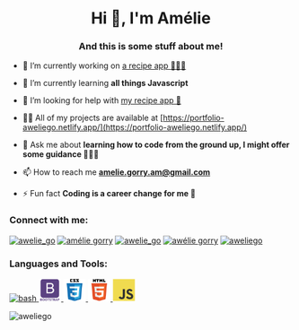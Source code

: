 <h1 align="center">Hi 👋, I'm Amélie</h1>
<h3 align="center">And this is some stuff about me!</h3>

- 🔭 I’m currently working on [a recipe app 👩🏻‍🍳](https://github.com/aweliego/recipe-app)

- 🌱 I’m currently learning **all things Javascript**

- 🤝 I’m looking for help with [my recipe app 🥘](https://github.com/aweliego/recipe-app)

- 👨‍💻 All of my projects are available at [https://portfolio-aweliego.netlify.app/](https://portfolio-aweliego.netlify.app/)

- 💬 Ask me about **learning how to code from the ground up, I might offer some guidance 👩🏻‍💻**

- 📫 How to reach me **amelie.gorry.am@gmail.com**

- ⚡ Fun fact **Coding is a career change for me 🚀**

<h3 align="left">Connect with me:</h3>
<p align="left">
<a href="https://codepen.io/awelie_go" target="blank"><img align="center" src="https://raw.githubusercontent.com/rahuldkjain/github-profile-readme-generator/master/src/images/icons/Social/codepen.svg" alt="awelie_go" height="30" width="40" /></a>
<a href="https://linkedin.com/in/amélie gorry" target="blank"><img align="center" src="https://raw.githubusercontent.com/rahuldkjain/github-profile-readme-generator/master/src/images/icons/Social/linked-in-alt.svg" alt="amélie gorry" height="30" width="40" /></a>
<a href="https://stackoverflow.com/users/awelie_go" target="blank"><img align="center" src="https://raw.githubusercontent.com/rahuldkjain/github-profile-readme-generator/master/src/images/icons/Social/stack-overflow.svg" alt="awelie_go" height="30" width="40" /></a>
<a href="https://fb.com/awélie gorry" target="blank"><img align="center" src="https://raw.githubusercontent.com/rahuldkjain/github-profile-readme-generator/master/src/images/icons/Social/facebook.svg" alt="awélie gorry" height="30" width="40" /></a>
<a href="https://instagram.com/aweliego" target="blank"><img align="center" src="https://raw.githubusercontent.com/rahuldkjain/github-profile-readme-generator/master/src/images/icons/Social/instagram.svg" alt="aweliego" height="30" width="40" /></a>
</p>

<h3 align="left">Languages and Tools:</h3>
<p align="left"> <a href="https://www.gnu.org/software/bash/" target="_blank"> <img src="https://www.vectorlogo.zone/logos/gnu_bash/gnu_bash-icon.svg" alt="bash" width="40" height="40"/> </a> <a href="https://getbootstrap.com" target="_blank"> <img src="https://raw.githubusercontent.com/devicons/devicon/master/icons/bootstrap/bootstrap-plain-wordmark.svg" alt="bootstrap" width="40" height="40"/> </a> <a href="https://www.w3schools.com/css/" target="_blank"> <img src="https://raw.githubusercontent.com/devicons/devicon/master/icons/css3/css3-original-wordmark.svg" alt="css3" width="40" height="40"/> </a> <a href="https://www.w3.org/html/" target="_blank"> <img src="https://raw.githubusercontent.com/devicons/devicon/master/icons/html5/html5-original-wordmark.svg" alt="html5" width="40" height="40"/> </a> <a href="https://developer.mozilla.org/en-US/docs/Web/JavaScript" target="_blank"> <img src="https://raw.githubusercontent.com/devicons/devicon/master/icons/javascript/javascript-original.svg" alt="javascript" width="40" height="40"/> </a> </p>

<p><img align="center" src="https://github-readme-stats.vercel.app/api/top-langs?username=aweliego&show_icons=true&locale=en&layout=compact" alt="aweliego" /></p>

